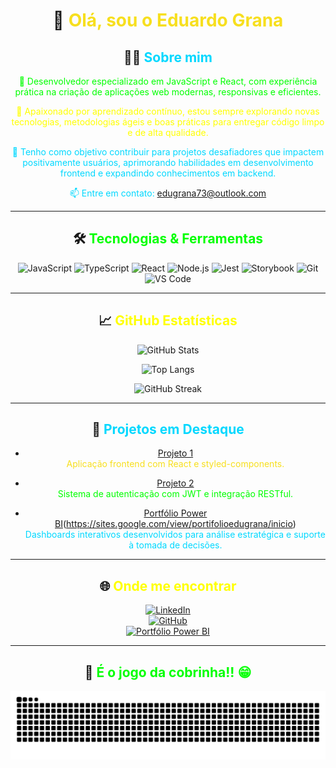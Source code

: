 <div align="center">

# 👋 <span style="color:#F7DF1E;">Olá, sou o Eduardo Grana</span>

## 👨‍💻 <span style="color:#00D8FF;">Sobre mim</span>
<span style="color:#00FF00;">🎯 Desenvolvedor especializado em JavaScript e React, com experiência prática na criação de aplicações web modernas, responsivas e eficientes.</span>

<span style="color:#FFFF00;">🌱 Apaixonado por aprendizado contínuo, estou sempre explorando novas tecnologias, metodologias ágeis e boas práticas para entregar código limpo e de alta qualidade.</span>

<span style="color:#00D8FF;">🚀 Tenho como objetivo contribuir para projetos desafiadores que impactem positivamente usuários, aprimorando habilidades em desenvolvimento frontend e expandindo conhecimentos em backend.</span>

<span style="color:#00D8FF;">📫 Entre em contato: <a href="mailto:edugrana73@outlook.com" style="color:#00D8FF;">edugrana73@outlook.com</a></span>

---

## 🛠️ <span style="color:#00FF00;">Tecnologias & Ferramentas</span>

![JavaScript](https://img.shields.io/badge/JavaScript-F7DF1E?style=flat&logo=javascript&logoColor=000)
![TypeScript](https://img.shields.io/badge/TypeScript-3178C6?style=flat&logo=typescript&logoColor=fff)
![React](https://img.shields.io/badge/React-00D8FF?style=flat&logo=react&logoColor=000)
![Node.js](https://img.shields.io/badge/Node.js-339933?style=flat&logo=node.js&logoColor=fff)
![Jest](https://img.shields.io/badge/Jest-C21325?style=flat&logo=jest&logoColor=fff)
![Storybook](https://img.shields.io/badge/Storybook-FF4785?style=flat&logo=storybook&logoColor=white)
![Git](https://img.shields.io/badge/Git-F05032?style=flat&logo=git&logoColor=fff)
![VS Code](https://img.shields.io/badge/VS_Code-007ACC?style=flat&logo=visual-studio-code&logoColor=fff)

---

## 📈 <span style="color:#FFFF00;">GitHub Estatísticas</span>

![GitHub Stats](https://github-readme-stats.vercel.app/api?username=CaduGrana&show_icons=true&theme=radical&count_private=true&hide_title=true)

![Top Langs](https://github-readme-stats.vercel.app/api/top-langs/?username=CaduGrana&layout=compact&theme=radical)

![GitHub Streak](https://streak-stats.demolab.com?user=CaduGrana&theme=radical&hide_border=true)

---

## 📌 <span style="color:#00D8FF;">Projetos em Destaque</span>

- [Projeto 1](https://github.com/CaduGrana/Projeto1)  
  <span style="color:#F7DF1E;">Aplicação frontend com React e styled-components.</span>

- [Projeto 2](https://github.com/CaduGrana/Projeto2)  
  <span style="color:#00FF00;">Sistema de autenticação com JWT e integração RESTful.</span>

- [Portfólio Power BI](https://img.shields.io/badge/Portfólio-Power%20BI-blue?style=flat&logo=microsoftpowerbi&logoColor=white)(https://sites.google.com/view/portifolioedugrana/inicio)  
  <span style="color:#00D8FF;">Dashboards interativos desenvolvidos para análise estratégica e suporte à tomada de decisões.</span>

---

## 🌐 <span style="color:#FFFF00;">Onde me encontrar</span>

[![LinkedIn](https://img.shields.io/badge/LinkedIn-0A66C2?style=flat&logo=linkedin&logoColor=white)](https://www.linkedin.com/in/carloseduardograna/)  
[![GitHub](https://img.shields.io/badge/GitHub-000?style=flat&logo=github&logoColor=white)](https://github.com/CaduGrana)  
[![Portfólio Power BI](https://img.shields.io/badge/Portfólio-Power%20BI-blue?style=flat&logo=microsoftpowerbi&logoColor=white)](https://sites.google.com/view/portifolioedugrana/inicio)

---

## 🐍 <span style="color:#00FF00;">É o jogo da cobrinha!! 😁</span>

![snake gif](https://github.com/CaduGrana/CaduGrana/blob/output/github-contribution-grid-snake.svg)

</div>
